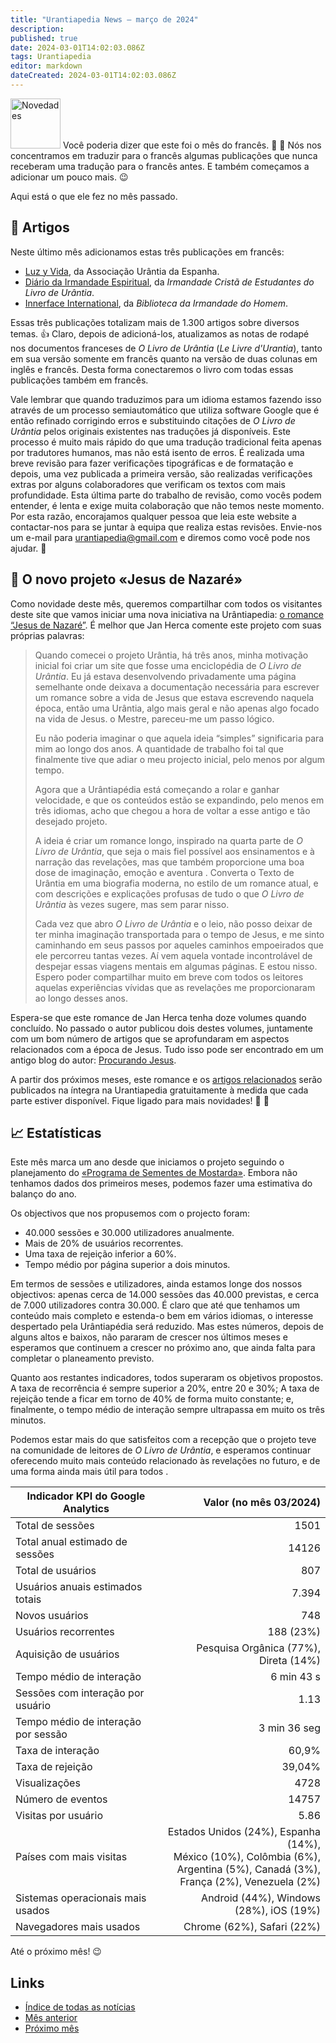 ```yaml
---
title: "Urantiapedia News — março de 2024"
description: 
published: true
date: 2024-03-01T14:02:03.086Z
tags: Urantiapedia
editor: markdown
dateCreated: 2024-03-01T14:02:03.086Z
---
```


<img src="/_assets/svg/icon-news.svg" alt="Novedades" style="width: 80px;"> Você poderia dizer que este foi o mês do francês. :tokyo_tower: :sparkling_heart: Nós nos concentramos em traduzir para o francês algumas publicações que nunca receberam uma tradução para o francês antes. E também começamos a adicionar um pouco mais. :wink:

Aqui está o que ele fez no mês passado.

## :page_with_curl: Artigos

Neste último mês adicionamos estas três publicações em francês:

- [Luz y Vida](/fr/index/articles_luz_y_vida), da Associação Urântia da Espanha.
- [Diário da Irmandade Espiritual](/fr/index/articles_spiritual_fellowship_journal), da _Irmandade Cristã de Estudantes do Livro de Urântia_.
- [Innerface International](/fr/index/articles_innerface), da _Biblioteca da Irmandade do Homem_.

Essas três publicações totalizam mais de 1.300 artigos sobre diversos temas. :+1: Claro, depois de adicioná-los, atualizamos as notas de rodapé nos documentos franceses de _O Livro de Urântia_ (_Le Livre d'Urantia_), tanto em sua versão somente em francês quanto na versão de duas colunas em inglês e francês. Desta forma conectaremos o livro com todas essas publicações também em francês.

Vale lembrar que quando traduzimos para um idioma estamos fazendo isso através de um processo semiautomático que utiliza software Google que é então refinado corrigindo erros e substituindo citações de _O Livro de Urântia_ pelos originais existentes nas traduções já disponíveis. Este processo é muito mais rápido do que uma tradução tradicional feita apenas por tradutores humanos, mas não está isento de erros. É realizada uma breve revisão para fazer verificações tipográficas e de formatação e depois, uma vez publicada a primeira versão, são realizadas verificações extras por alguns colaboradores que verificam os textos com mais profundidade. Esta última parte do trabalho de revisão, como vocês podem entender, é lenta e exige muita colaboração que não temos neste momento. Por esta razão, encorajamos qualquer pessoa que leia este website a contactar-nos para se juntar à equipa que realiza estas revisões. Envie-nos um e-mail para urantiapedia@gmail.com e diremos como você pode nos ajudar. :pray:

## :notebook_with_decorative_cover: O novo projeto «Jesus de Nazaré»

Como novidade deste mês, queremos compartilhar com todos os visitantes deste site que vamos iniciar uma nova iniciativa na Urântiapedia: [o romance “Jesus de Nazaré”](/es/book/Jan_Herca/Jesus_of_Nazareth). É melhor que Jan Herca comente este projeto com suas próprias palavras: 

> Quando comecei o projeto Urântia, há três anos, minha motivação inicial foi criar um site que fosse uma enciclopédia de _O Livro de Urântia_. Eu já estava desenvolvendo privadamente uma página semelhante onde deixava a documentação necessária para escrever um romance sobre a vida de Jesus que estava escrevendo naquela época, então uma Urântia, algo mais geral e não apenas algo focado na vida de Jesus. o Mestre, pareceu-me um passo lógico. 
> 
> Eu não poderia imaginar o que aquela ideia “simples” significaria para mim ao longo dos anos. A quantidade de trabalho foi tal que finalmente tive que adiar o meu projecto inicial, pelo menos por algum tempo. 
> 
> Agora que a Urântiapédia está começando a rolar e ganhar velocidade, e que os conteúdos estão se expandindo, pelo menos em três idiomas, acho que chegou a hora de voltar a esse antigo e tão desejado projeto. 
> 
> A ideia é criar um romance longo, inspirado na quarta parte de _O Livro de Urântia_, que seja o mais fiel possível aos ensinamentos e à narração das revelações, mas que também proporcione uma boa dose de imaginação, emoção e aventura . Converta o Texto de Urântia em uma biografia moderna, no estilo de um romance atual, e com descrições e explicações profusas de tudo o que _O Livro de Urântia_ às vezes sugere, mas sem parar nisso. 
>
> Cada vez que abro _O Livro de Urântia_ e o leio, não posso deixar de ter minha imaginação transportada para o tempo de Jesus, e me sinto caminhando em seus passos por aqueles caminhos empoeirados que ele percorreu tantas vezes. Aí vem aquela vontade incontrolável de despejar essas viagens mentais em algumas páginas. E estou nisso. Espero poder compartilhar muito em breve com todos os leitores aquelas experiências vívidas que as revelações me proporcionaram ao longo desses anos. 

Espera-se que este romance de Jan Herca tenha doze volumes quando concluído. No passado o autor publicou dois destes volumes, juntamente com um bom número de artigos que se aprofundaram em aspectos relacionados com a época de Jesus. Tudo isso pode ser encontrado em um antigo blog do autor: [Procurando Jesus](https://buscandoajesus.wordpress.com). 

A partir dos próximos meses, este romance e os [artigos relacionados](/es/index/articles_jan_herca) serão publicados na íntegra na Urantiapedia gratuitamente à medida que cada parte estiver disponível. Fique ligado para mais novidades! :clap: :clap: 

## :chart_with_upwards_trend: Estatísticas

Este mês marca um ano desde que iniciamos o projeto seguindo o planejamento do [«Programa de Sementes de Mostarda»](https://www.urantia.org/news/2023-03/mustard-seed-grants-program). Embora não tenhamos dados dos primeiros meses, podemos fazer uma estimativa do balanço do ano. 

Os objectivos que nos propusemos com o projecto foram: 
- 40.000 sessões e 30.000 utilizadores anualmente. 
- Mais de 20% de usuários recorrentes. 
- Uma taxa de rejeição inferior a 60%. 
- Tempo médio por página superior a dois minutos. 

Em termos de sessões e utilizadores, ainda estamos longe dos nossos objectivos: apenas cerca de 14.000 sessões das 40.000 previstas, e cerca de 7.000 utilizadores contra 30.000. É claro que até que tenhamos um conteúdo mais completo e estenda-o bem em vários idiomas, o interesse despertado pela Urântiapédia será reduzido. Mas estes números, depois de alguns altos e baixos, não pararam de crescer nos últimos meses e esperamos que continuem a crescer no próximo ano, que ainda falta para completar o planeamento previsto. 

Quanto aos restantes indicadores, todos superaram os objetivos propostos. A taxa de recorrência é sempre superior a 20%, entre 20 e 30%; A taxa de rejeição tende a ficar em torno de 40% de forma muito constante; e, finalmente, o tempo médio de interação sempre ultrapassa em muito os três minutos. 

Podemos estar mais do que satisfeitos com a recepção que o projeto teve na comunidade de leitores de _O Livro de Urântia_, e esperamos continuar oferecendo muito mais conteúdo relacionado às revelações no futuro, e de uma forma ainda mais útil para todos . 

Indicador KPI do Google Analytics | Valor (no mês 03/2024) 
--- | ---: 
Total de sessões | 1501 
Total anual estimado de sessões | 14126 
Total de usuários | 807 
Usuários anuais estimados totais | 7.394 
Novos usuários | 748 
Usuários recorrentes | 188 (23%) 
Aquisição de usuários | Pesquisa Orgânica (77%), Direta (14%) 
Tempo médio de interação | 6 min 43 s 
Sessões com interação por usuário | 1.13 
Tempo médio de interação por sessão | 3 min 36 seg 
Taxa de interação | 60,9% 
Taxa de rejeição | 39,04% 
Visualizações | 4728 
Número de eventos | 14757 
Visitas por usuário | 5.86 
Países com mais visitas | Estados Unidos (24%), Espanha (14%), <br>México (10%), Colômbia (6%), <br>Argentina (5%), Canadá (3%), <br>França (2%), Venezuela (2%) 
Sistemas operacionais mais usados | Android (44%), Windows (28%), iOS (19%) 
Navegadores mais usados ​​| Chrome (62%), Safari (22%) 

Até o próximo mês! :wink: 

## Links

- [Índice de todas as notícias](/pt/news) 
- [Mês anterior](/pt/news/2024/02)
- [Próximo mês](/pt/news/2024/04)